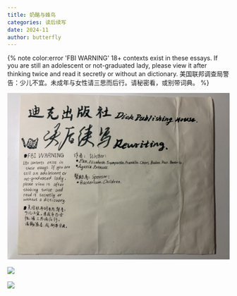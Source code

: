 ```yaml
---
title: 奶酪与蜂鸟
categories: 读后续写
date: 2024-11
author: butterfly
---
```


{% note color:error 'FBI WARNING'
18+ contexts exist in these essays. If you are still an adolescent or not-graduated lady, please view it after thinking twice and read it secretly or without an dictionary.
美国联邦调查局警告：少儿不宜。未成年与女性请三思而后行。请秘密看，或别带词典。 %}

![读后续写](/img/category/rewriting/rewriting.jpeg)

![](IMG_4908.jpeg)

![](IMG_4909.jpeg)